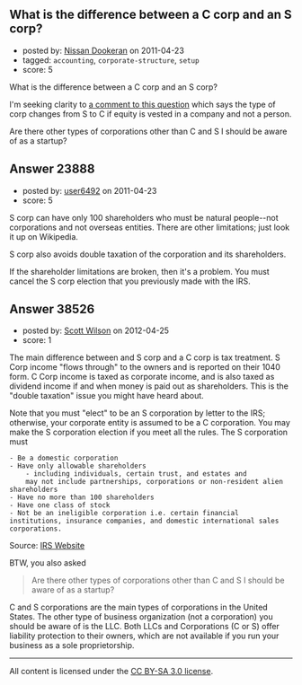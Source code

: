 ## What is the difference between a C corp and an S corp?

- posted by: [Nissan Dookeran](https://stackexchange.com/users/-1/9904-nissan-dookeran) on 2011-04-23
- tagged: `accounting`, `corporate-structure`, `setup`
- score: 5

What is the difference between a C corp and an S corp? 

I'm seeking clarity to [a comment to this question][1] which says the type of corp changes from S to C if equity is vested in a company and not a person.

Are there other types of corporations other than C and S I should be aware of as a startup?


  [1]: http://answers.onstartups.com/questions/23876/when-should-i-ask-for-equity-to-be-assigned-to-my-company-versus-to-myself


## Answer 23888

- posted by: [user6492](https://stackexchange.com/users/-1/6492-user6492) on 2011-04-23
- score: 5

S corp can have only 100 shareholders who must be natural people--not corporations and not overseas entities.  There are other limitations; just look it up on Wikipedia.

S corp also avoids double taxation of the corporation and its shareholders.

If the shareholder limitations are broken, then it's a problem.  You must cancel the S corp election that you previously made with the IRS.


## Answer 38526

- posted by: [Scott Wilson](https://stackexchange.com/users/-1/17652-scott-wilson) on 2012-04-25
- score: 1

<p>The main difference between and S corp and a C corp is tax treatment.  S Corp income "flows through" to the owners and is reported on their 1040 form.  C Corp income is taxed as corporate income, and is also taxed as dividend income if and when money is paid out as shareholders.   This is the "double taxation" issue you might have heard about.</p>

<p>Note that you must "elect" to be an S corporation by letter to the IRS; otherwise, your corporate entity is assumed to be a C corporation.  You may make the S corporation election if you meet all the rules.   The S corporation must</p>

<pre><code>- Be a domestic corporation
- Have only allowable shareholders
    - including individuals, certain trust, and estates and
    may not include partnerships, corporations or non-resident alien shareholders
- Have no more than 100 shareholders
- Have one class of stock
- Not be an ineligible corporation i.e. certain financial institutions, insurance companies, and domestic international sales corporations.
</code></pre>

<p>Source: <a href="http://www.irs.gov/businesses/small/article/0,,id=98263,00.html" rel="nofollow">IRS Website</a></p>

<p>BTW, you also asked</p>

<blockquote>
  <p>Are there other types of corporations other than C and S I should be
  aware of as a startup?</p>
</blockquote>

<p>C and S corporations are the main types of corporations in the United States.  The other type of business organization (not a corporation) you should be aware of is the LLC.  Both LLCs and Corporations (C or S) offer liability protection to their owners, which are not available if you run your business as a sole proprietorship.  </p>




---

All content is licensed under the [CC BY-SA 3.0 license](https://creativecommons.org/licenses/by-sa/3.0/).
